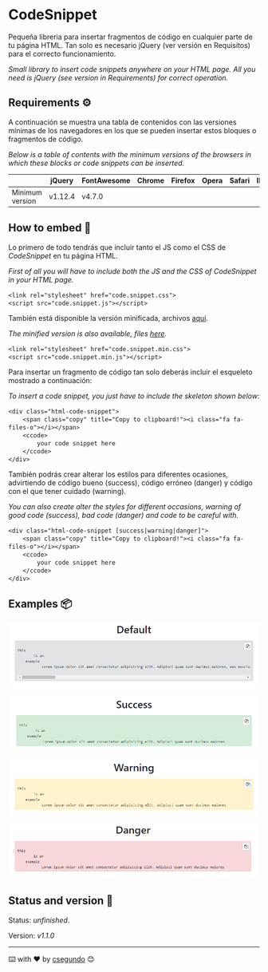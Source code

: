 # CodeSnippet
Pequeña libreria para insertar fragmentos de código en cualquier parte de tu página HTML. Tan solo es necesario jQuery (ver versión en Requisitos) para el correcto funcionamiento.

_Small library to insert code snippets anywhere on your HTML page. All you need is jQuery (see version in Requirements) for correct operation._

## Requirements ⚙️
A continuación se muestra una tabla de contenidos con las versiones mínimas de los navegadores en los que se pueden insertar estos bloques o fragmentos de código.

_Below is a table of contents with the minimum versions of the browsers in which these blocks or code snippets can be inserted._

|                 | jQuery  | FontAwesome | Chrome | Firefox  | Opera | Safari | IE | Edge |
|-----------------|---------|-------------|--------|----------|-------|--------|----|------|
| Minimum version | v1.12.4 | v4.7.0      |        |          |       |        |    |      |

## How to embed 🔧
Lo primero de todo tendrás que incluir tanto el JS como el CSS de _CodeSnippet_ en tu página HTML.

_First of all you will have to include both the JS and the CSS of _CodeSnippet_ in your HTML page._
```
<link rel="stylesheet" href="code.snippet.css">
<script src="code.snippet.js"></script>
```

También está disponible la versión minificada, archivos [aquí](https://github.com/csegundo/CodeSnippet/tree/main/minified).

_The minified version is also available, files [here](https://github.com/csegundo/CodeSnippet/tree/main/minified)._
```
<link rel="stylesheet" href="code.snippet.min.css">
<script src="code.snippet.min.js"></script>
```

Para insertar un fragmento de código tan solo deberás incluir el esqueleto mostrado a continuación:

_To insert a code snippet, you just have to include the skeleton shown below:_

```
<div class="html-code-snippet">
    <span class="copy" title="Copy to clipboard!"><i class="fa fa-files-o"></i></span>
    <ccode>
        your code snippet here
    </ccode>
</div>
```

También podrás crear alterar los estilos para diferentes ocasiones, advirtiendo de código bueno (success), código erróneo (danger) y código con el que tener cuidado (warning).

_You can also create alter the styles for different occasions, warning of good code (success), bad code (danger) and code to be careful with._

```
<div class="html-code-snippet [success|warning|danger]">
    <span class="copy" title="Copy to clipboard!"><i class="fa fa-files-o"></i></span>
    <ccode>
        your code snippet here
    </ccode>
</div>
```

## Examples 📦
![Default](https://github.com/csegundo/CodeSnippet/blob/main/images/default.png)

![Success](https://github.com/csegundo/CodeSnippet/blob/main/images/success.png)

![Warning](https://github.com/csegundo/CodeSnippet/blob/main/images/warning.png)

![Danger](https://github.com/csegundo/CodeSnippet/blob/main/images/danger.png)

## Status and version 🚀
Status: _unfinished_.

Version: _v1.1.0_


---
⌨️ with ❤️ by [csegundo](https://github.com/csegundo) 😊
